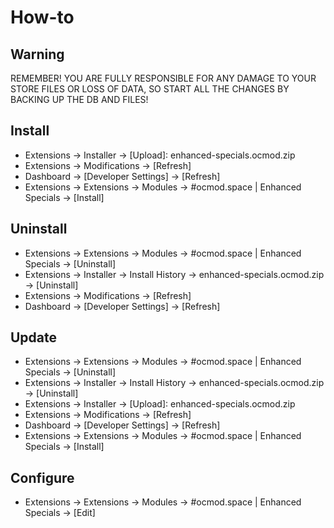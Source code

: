 # How-to

## Warning
REMEMBER! YOU ARE FULLY RESPONSIBLE FOR ANY DAMAGE TO YOUR STORE FILES OR LOSS OF DATA, SO START ALL THE CHANGES BY BACKING UP THE DB AND FILES!

## Install
* Extensions → Installer → [Upload]: enhanced-specials.ocmod.zip
* Extensions → Modifications → [Refresh]
* Dashboard → [Developer Settings] → [Refresh]
* Extensions → Extensions → Modules → #ocmod.space | Enhanced Specials → [Install]

## Uninstall
* Extensions → Extensions → Modules → #ocmod.space | Enhanced Specials → [Uninstall]
* Extensions → Installer → Install History → enhanced-specials.ocmod.zip → [Uninstall]
* Extensions → Modifications → [Refresh]
* Dashboard → [Developer Settings] → [Refresh]

## Update
* Extensions → Extensions → Modules → #ocmod.space | Enhanced Specials → [Uninstall]
* Extensions → Installer → Install History → enhanced-specials.ocmod.zip → [Uninstall]
* Extensions → Installer → [Upload]: enhanced-specials.ocmod.zip
* Extensions → Modifications → [Refresh]
* Dashboard → [Developer Settings] → [Refresh]
* Extensions → Extensions → Modules → #ocmod.space | Enhanced Specials → [Install]

## Configure
* Extensions → Extensions → Modules → #ocmod.space | Enhanced Specials → [Edit]


